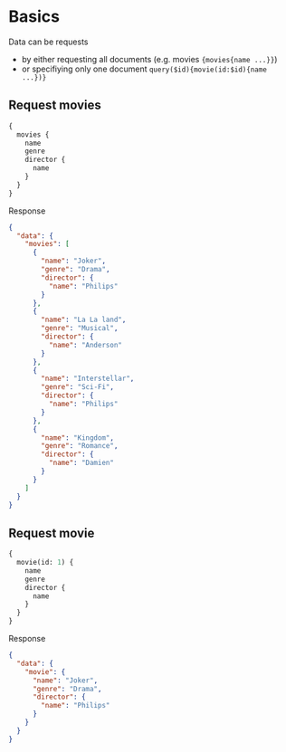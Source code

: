 # Basics

Data can be requests

- by either requesting all documents (e.g. movies `{movies{name ...}}`)
- or specifiying only one document `query($id){movie(id:$id){name ...})}`

## Request movies

```graphql
{
  movies {
    name
    genre
    director {
      name
    }
  }
}
```

Response

```json
{
  "data": {
    "movies": [
      {
        "name": "Joker",
        "genre": "Drama",
        "director": {
          "name": "Philips"
        }
      },
      {
        "name": "La La land",
        "genre": "Musical",
        "director": {
          "name": "Anderson"
        }
      },
      {
        "name": "Interstellar",
        "genre": "Sci-Fi",
        "director": {
          "name": "Philips"
        }
      },
      {
        "name": "Kingdom",
        "genre": "Romance",
        "director": {
          "name": "Damien"
        }
      }
    ]
  }
}
```

## Request movie

```graphql
{
  movie(id: 1) {
    name
    genre
    director {
      name
    }
  }
}
```

Response

```json
{
  "data": {
    "movie": {
      "name": "Joker",
      "genre": "Drama",
      "director": {
        "name": "Philips"
      }
    }
  }
}
```
